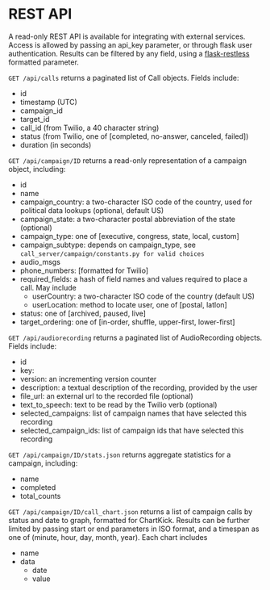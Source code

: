 
REST API
===========

A read-only REST API is available for integrating with external services. Access is allowed by passing an api_key parameter, or through flask user authentication. Results can be filtered by any field, using a [flask-restless](http://flask-restless.readthedocs.org/en/latest/searchformat.html) formatted parameter.

`GET /api/calls` returns a paginated list of Call objects. Fields include:

* id
* timestamp (UTC)
* campaign_id
* target_id
* call_id (from Twilio, a 40 character string)
* status (from Twilio, one of [completed, no-answer, canceled, failed])
* duration (in seconds)

`GET /api/campaign/ID` returns a read-only representation of a campaign object, including:

* id
* name
* campaign_country: a two-character ISO code of the country, used for political data lookups (optional, default US)
* campaign_state: a two-character postal abbreviation of the state (optional)
* campaign_type: one of [executive, congress, state, local, custom]
* campaign_subtype: depends on campaign_type, see `call_server/campaign/constants.py for valid choices`
* audio_msgs
* phone_numbers: [formatted for Twilio]
* required_fields: a hash of field names and values required to place a call. May include
	* userCountry: a two-character ISO code of the country (default US)
	* userLocation: method to locate user, one of [postal, latlon]
* status: one of [archived, paused, live]
* target_ordering: one of [in-order, shuffle, upper-first, lower-first]

`GET /api/audiorecording` returns a paginated list of AudioRecording objects. Fields include:

* id
* key: 
* version: an incrementing version counter
* description: a textual description of the recording, provided by the user
* file_url: an external url to the recorded file (optional)
* text_to_speech: text to be read by the Twilio <Say> verb (optional)
* selected_campaigns: list of campaign names that have selected this recording
* selected_campaign_ids: list of campaign ids that have selected this recording

`GET /api/campaign/ID/stats.json` returns aggregate statistics for a campaign, including:

* name
* completed
* total_counts

`GET /api/campaign/ID/call_chart.json` returns a list of campaign calls by status and date to graph, formatted for ChartKick. Results can be further limited by passing start or end parameters in ISO format, and a timespan as one of (minute, hour, day, month, year). Each chart includes

* name
* data 
	* date
	* value

